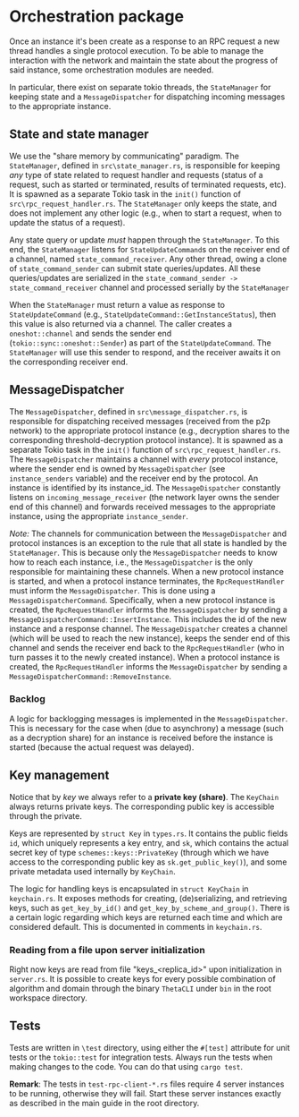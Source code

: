 # Orchestration package

Once an instance it's been create as a response to an RPC request a new thread handles a single protocol execution. To be able to manage the interaction with the network and maintain the state about the progress of said instance, some orchestration modules are needed. 

In particular, there exist on separate tokio threads, the `StateManager` for keeping state and a `MessageDispatcher` for dispatching incoming messages to the appropriate instance.

## State and state manager

We use the "share memory by communicating" paradigm.
The `StateManager`, defined in `src\state_manager.rs`, is responsible for keeping _any_ type of state related to request handler and requests (status of a request, such as started or terminated, results of terminated requests, etc).
It is spawned as a separate Tokio task in the `init()` function of `src\rpc_request_handler.rs`.
The `StateManager` only keeps the state, and does not implement any other logic (e.g., when to start a request, when to update the status of a request).

Any state query or update _must_ happen through the `StateManager`. To this end, the `StateManager` listens for
`StateUpdateCommand`s on the receiver end of a channel, named `state_command_receiver`. Any other thread, owing a clone
of `state_command_sender` can submit state queries/updates. All these queries/updates are serialized in the 
`state_command_sender -> state_command_receiver` channel and processed serially by the `StateManager`

When the `StateManager` must return a value as response to `StateUpdateCommand` (e.g., `StateUpdateCommand::GetInstanceStatus`),
then this value is also returned via a channel. The caller creates a `oneshot::channel` and
sends the sender end (`tokio::sync::oneshot::Sender`) as part of the `StateUpdateCommand`.
The `StateManager` will use this sender to respond, and the receiver awaits it on the corresponding receiver end.

## MessageDispatcher

The `MessageDispatcher`, defined in `src\message_dispatcher.rs`, is responsible for dispatching received messages (received from the p2p network) to the appropriate protocol instance (e.g., decryption shares to the corresponding threshold-decryption protocol instance).
It is spawned as a separate Tokio task in the `init()` function of `src\rpc_request_handler.rs`.
The `MessageDispatcher` maintains a channel with _every_ protocol instance, where the sender end is owned 
by `MessageDispatcher` (see `instance_senders` variable)
and the receiver end by the protocol. An instance is identified by its instance_id.
The `MessageDispatcher` constantly listens on `incoming_message_receiver` (the network layer owns the sender end
of this channel) and forwards received messages to the appropriate instance, using the appropriate `instance_sender`.

*Note:* The channels for communication between the `MessageDispatcher` and protocol instances is an exception to the rule
that all state is handled by the `StateManager`.
This is because only the `MessageDispatcher` needs to know how to reach each instance, i.e.,
the `MessageDispatcher` is the only responsible for maintaining these channels.
When a new protocol instance is started, and when a protocol instance terminates, the `RpcRequestHandler` must inform the `MessageDispatcher`. This is done using a `MessageDispatcherCommand`.
Specifically, when a new protocol instance is created, the `RpcRequestHandler` informs the `MessageDispatcher` by sending a `MessageDispatcherCommand::InsertInstance`. This includes the id of the new instance and a response channel.
The `MessageDispatcher` creates a channel (which will be used to reach the new instance), keeps the sender end of this
channel and sends the receiver end back to the `RpcRequestHandler` (who in turn passes it to the newly created instance).
When a protocol instance is created, the `RpcRequestHandler` informs the `MessageDispatcher` by sending a `MessageDispatcherCommand::RemoveInstance`.

### Backlog

A logic for backlogging messages is implemented in the `MessageDispatcher`.
This is necessary for the case when (due to asynchrony) a message (such as a decryption share) for an instance is received before
the instance is started (because the actual request was delayed).

## Key management

Notice that by *key* we always refer to a **private key (share)**. The `KeyChain` always returns private keys. The corresponding public key is accessible through the private.

Keys are represented by `struct Key` in `types.rs`.
It contains the public fields `id`, which uniquely represents a key entry, and `sk`, which contains the actual secret key
of type `schemes::keys::PrivateKey` (through which we have access to the corresponding public key as `sk.get_public_key()`), and some private metadata used internally by `KeyChain`.

The logic for handling keys is encapsulated in `struct KeyChain` in `keychain.rs`.
It exposes methods for creating, (de)serializing, and retrieving keys, such as `get_key_by_id()` and `get_key_by_scheme_and_group()`.
There is a certain logic regarding which keys are returned each time and which are considered default.
This is documented in comments in `keychain.rs`.

### Reading from a file upon server initialization

Right now keys are read from file "keys_<replica_id>" upon initialization in `server.rs`.
It is possible to create keys for every possible combination of algorithm and domain through the binary `ThetaCLI` under `bin` in the root workspace directory.

## Tests

Tests are written in `\test` directory, using either the `#[test]` attribute for unit tests or the `tokio::test` for integration tests.
Always run the tests when making changes to the code. You can do that using `cargo test`.

**Remark**: The tests in `test-rpc-client-*.rs` files require 4 server instances to be running, otherwise they will fail.
Start these server instances exactly as described in the main guide in the root directory.